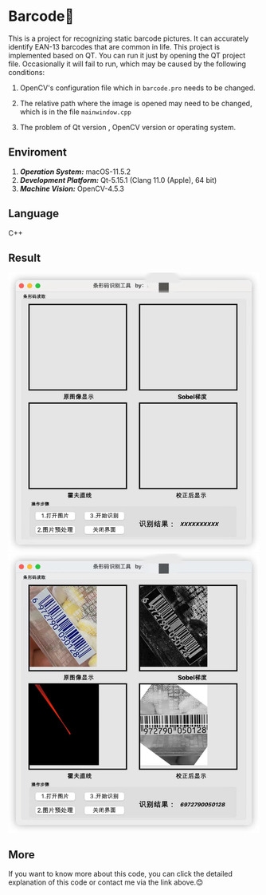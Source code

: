 # Barcode📱
This is a project for recognizing static barcode pictures. It can accurately identify EAN-13 barcodes that are common in life. This project is implemented based on QT. You can run it just by opening the QT project file. Occasionally it will fail to run, which may be caused by the following conditions:

1. OpenCV's configuration file which in ``barcode.pro`` needs to be changed.
2. The relative path where the image is opened may need to be changed, which is in the file ``mainwindow.cpp``

3. The problem of Qt version , OpenCV version or operating system.

## Enviroment

1. ***Operation System:*** macOS-11.5.2
2. ***Development Platform:*** Qt-5.15.1 (Clang 11.0 (Apple), 64 bit)
3. ***Machine Vision:*** OpenCV-4.5.3

## Language

C++

## Result

<img src="https://github.com/QiTianyu-0403/Barcode/blob/main/result/1.jpeg" width="600" >

<img src="https://github.com/QiTianyu-0403/Barcode/blob/main/result/2.jpeg" width="600" >

## More

If you want to know more about this code, you can click the detailed explanation of this code or contact me via the link above.😊
